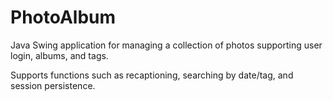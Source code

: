 # PhotoAlbum
Java Swing application for managing a collection of photos supporting user login, albums, and tags. 

Supports functions such as recaptioning, searching by date/tag, and session persistence. 
